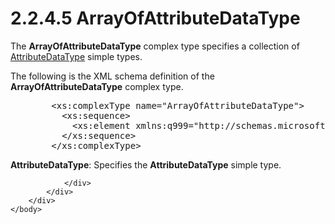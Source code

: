 <html dir="LTR" xmlns:mshelp="http://msdn.microsoft.com/mshelp" xmlns:ddue="http://ddue.schemas.microsoft.com/authoring/2003/5" xmlns:xlink="http://www.w3.org/1999/xlink" xmlns:tool="http://www.microsoft.com/tooltip">
    <head>
        <meta http-equiv="Content-Type" content="text/html; CHARSET=utf-8"></meta>
        <meta name="save" content="history"></meta>
        <title>2.2.4.5 ArrayOfAttributeDataType</title>
        <xml>
            <mshelp:toctitle title="2.2.4.5 ArrayOfAttributeDataType"></mshelp:toctitle>
            <mshelp:rltitle title="[MS-SSMDSWS-15]: ArrayOfAttributeDataType"></mshelp:rltitle>
            <mshelp:keyword index="A" term="faa7aa1b-25e9-4463-8115-a26348a0e07d"></mshelp:keyword>
            <mshelp:attr name="DCSext.ContentType" value="open specification"></mshelp:attr>
            <mshelp:attr name="AssetID" value="faa7aa1b-25e9-4463-8115-a26348a0e07d"></mshelp:attr>
            <mshelp:attr name="TopicType" value="kbRef"></mshelp:attr>
            <mshelp:attr name="DCSext.Title" value="[MS-SSMDSWS-15]: ArrayOfAttributeDataType" />
        </xml>
    </head>
    <body>
        <div id="header">
            <h1 class="heading">2.2.4.5 ArrayOfAttributeDataType</h1>
        </div>
        <div id="mainSection">
            <div id="mainBody">
                <div id="allHistory" class="saveHistory"></div>
                <div id="sectionSection0" class="section" name="collapseableSection">
                    

<p>The <b>ArrayOfAttributeDataType</b> complex type specifies a
collection of <a href="ab9a784f-74ab-469e-8c33-3f044d973315.htm">AttributeDataType</a>
simple types.</p>

<p>The following is the XML schema definition of the <b>ArrayOfAttributeDataType</b>
complex type.</p>

<dl>
<dd>
<div><pre>   &lt;xs:complexType name=&quot;ArrayOfAttributeDataType&quot;&gt;
     &lt;xs:sequence&gt;
       &lt;xs:element xmlns:q999=&quot;http://schemas.microsoft.com/sqlserver/masterdataservices/2009/09&quot; minOccurs=&quot;0&quot; maxOccurs=&quot;unbounded&quot; name=&quot;AttributeDataType&quot; type=&quot;q999:AttributeDataType&quot; xmlns:xs=&quot;http://www.w3.org/2001/XMLSchema&quot; /&gt;
     &lt;/xs:sequence&gt;
   &lt;/xs:complexType&gt;
</pre></div>
</dd></dl>

<p><b>AttributeDataType</b>: Specifies the <b>AttributeDataType</b>
simple type.</p>


                </div>
            </div>
        </div>
    </body>
</html>